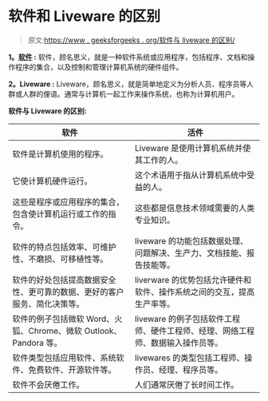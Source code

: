 # 软件和 Liveware 的区别

> 原文:[https://www . geeksforgeeks . org/软件与 liveware 的区别/](https://www.geeksforgeeks.org/difference-between-software-and-liveware/)

**1。[软件](https://www.geeksforgeeks.org/software-concepts/) :**
软件，顾名思义，就是一种软件系统或应用程序，包括程序、文档和操作程序的集合，以及控制和管理计算机系统的硬件组件。

**2。Liveware :**
Liveware，顾名思义，就是简单地定义为分析人员、程序员等人群或人群的俚语。通常与计算机一起工作来操作系统，也称为计算机用户。

**软件与 Liveware 的区别:**

<center>

| 软件 | 活件 |
| --- | --- |
| 软件是计算机使用的程序。 | Liveware 是使用计算机系统并使其工作的人。 |
| 它使计算机硬件运行。 | 这个术语用于指从计算机系统中受益的人。 |
| 这些是程序或应用程序的集合，包含使计算机运行或工作的指令。 | 这些都是信息技术领域需要的人类专业知识。 |
| 软件的特点包括效率、可维护性、不磨损、可移植性等。 | liveware 的功能包括数据处理、问题解决、生产力、文档技能、报告技能等。 |
| 软件的好处包括提高数据安全性、更可靠的数据、更好的客户服务、简化决策等。 | liverware 的优势包括允许硬件和软件、操作系统之间的交互，提高生产率等。 |
| 软件的例子包括微软 Word、火狐、Chrome、微软 Outlook、Pandora 等。 | liveware 的例子包括软件工程师、硬件工程师、经理、网络工程师、数据输入操作员等。 |
| 软件类型包括应用软件、系统软件、免费软件、开源软件等。 | livewares 的类型包括工程师、操作员、经理、程序员等。 |
| 软件不会厌倦工作。 | 人们通常厌倦了长时间工作。 |

</center>